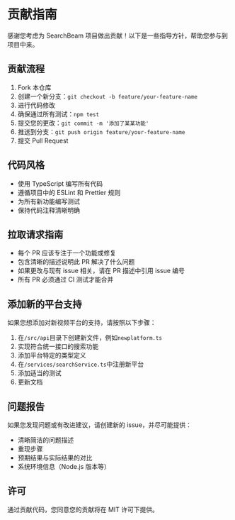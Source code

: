 # 贡献指南

感谢您考虑为 SearchBeam 项目做出贡献！以下是一些指导方针，帮助您参与到项目中来。

## 贡献流程

1. Fork 本仓库
2. 创建一个新分支：`git checkout -b feature/your-feature-name`
3. 进行代码修改
4. 确保通过所有测试：`npm test`
5. 提交您的更改：`git commit -m '添加了某某功能'`
6. 推送到分支：`git push origin feature/your-feature-name`
7. 提交 Pull Request

## 代码风格

- 使用 TypeScript 编写所有代码
- 遵循项目中的 ESLint 和 Prettier 规则
- 为所有新功能编写测试
- 保持代码注释清晰明确

## 拉取请求指南

- 每个 PR 应该专注于一个功能或修复
- 包含清晰的描述说明此 PR 解决了什么问题
- 如果更改与现有 issue 相关，请在 PR 描述中引用 issue 编号
- 所有 PR 必须通过 CI 测试才能合并

## 添加新的平台支持

如果您想添加对新视频平台的支持，请按照以下步骤：

1. 在`/src/api`目录下创建新文件，例如`newplatform.ts`
2. 实现符合统一接口的搜索功能
3. 添加平台特定的类型定义
4. 在`/services/searchService.ts`中注册新平台
5. 添加适当的测试
6. 更新文档

## 问题报告

如果您发现问题或有改进建议，请创建新的 issue，并尽可能提供：

- 清晰简洁的问题描述
- 重现步骤
- 预期结果与实际结果的对比
- 系统环境信息（Node.js 版本等）

## 许可

通过贡献代码，您同意您的贡献将在 MIT 许可下提供。

